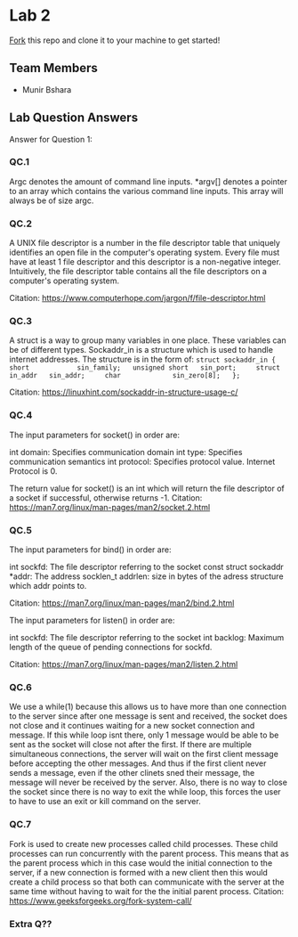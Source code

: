 # Lab 2
[Fork](https://docs.github.com/en/get-started/quickstart/fork-a-repo) this repo and clone it to your machine to get started!

## Team Members
- Munir Bshara

## Lab Question Answers

Answer for Question 1: 




### QC.1

Argc denotes the amount of command line inputs. *argv[] denotes a pointer to an array which contains the various command line inputs. This array will always be of size argc.

### QC.2

A UNIX file descriptor is a number in the file descriptor table that uniquely identifies an open file in the computer's operating system. Every file must have at least 1 file descriptor and this descriptor is a non-negative integer. Intuitively, the file descriptor table contains all the file descriptors on a computer's operating system.

Citation: https://www.computerhope.com/jargon/f/file-descriptor.html

### QC.3

A struct is a way to group many variables in one place. These variables can be of different types. Sockaddr_in is a structure which is used to handle internet addresses. The structure is in the form of:
`
struct sockaddr_in {
	short            sin_family;  
	unsigned short   sin_port;    
	struct in_addr   sin_addr;    
	char             sin_zero[8];  
};
`

Citation: https://linuxhint.com/sockaddr-in-structure-usage-c/

### QC.4
The input parameters for socket() in order are:

int domain: Specifies communication domain
int type: Specifies communication semantics
int protocol: Specifies protocol value. Internet Protocol is 0.

The return value for socket() is an int which will return the file descriptor of a socket if successful, otherwise returns -1.
Citation: https://man7.org/linux/man-pages/man2/socket.2.html

### QC.5
The input parameters for bind() in order are:

int sockfd: The file descriptor referring to the socket
const struct sockaddr *addr: The address
socklen_t addrlen: size in bytes of the adress structure which addr points to.

Citation: https://man7.org/linux/man-pages/man2/bind.2.html
	
The input parameters for listen() in order are:

int sockfd: The file descriptor referring to the socket
int backlog: Maximum length of the queue of pending connections for sockfd.

Citation: https://man7.org/linux/man-pages/man2/listen.2.html

### QC.6

We use a while(1) because this allows us to have more than one connection to the server since after one message is sent and received, the socket does not close and it continues waiting for a new socket connection and message. If this while loop isnt there, only 1 message would be able to be sent as the socket will close not after the first.
If there are multiple simultaneous connections, the server will wait on the first client message before accepting the other messages. And thus if the first client never sends a message, even if the other clinets sned their message, the message will never be received by the server. Also, there is no way to close the socket since there is no way to exit the while loop, this forces the user to have to use an exit or kill command on the server.

### QC.7
Fork is used to create new processes called child processes. These child processes can run concurrently with the parent process. This means that as the parent process which in this case would the initial connection to the server, if a new connection is formed with a new client then this would create a child process so that both can communicate with the server at the same time without having to wait for the the initial parent process.
Citation: https://www.geeksforgeeks.org/fork-system-call/

### Extra Q??
